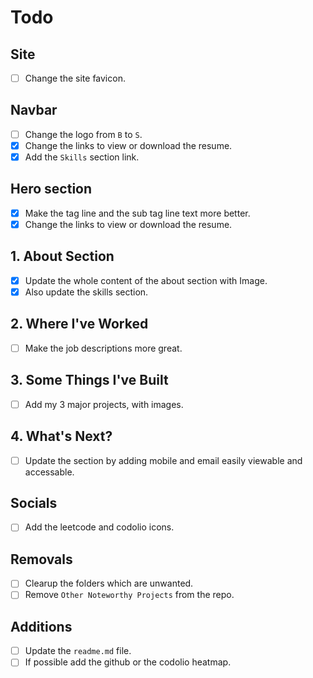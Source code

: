 # Todo

## Site

- [ ] Change the site favicon.

## Navbar

- [ ] Change the logo from `B` to `S`.
- [x] Change the links to view or download the resume.
- [x] Add the `Skills` section link.

## Hero section

- [x] Make the tag line and the sub tag line text more better.
- [x] Change the links to view or download the resume.

## 1. About Section

- [x] Update the whole content of the about section with Image.
- [x] Also update the skills section.

## 2. Where I've Worked

- [ ] Make the job descriptions more great.

## 3. Some Things I've Built

- [ ] Add my 3 major projects, with images.

## 4. What's Next?

- [ ] Update the section by adding mobile and email easily viewable and accessable.

## Socials

- [ ] Add the leetcode and codolio icons.

## Removals

- [ ] Clearup the folders which are unwanted.
- [ ] Remove `Other Noteworthy Projects` from the repo.

## Additions

- [ ] Update the `readme.md` file.
- [ ] If possible add the github or the codolio heatmap.
